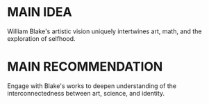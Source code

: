 # MAIN IDEA
William Blake's artistic vision uniquely intertwines art, math, and the exploration of selfhood.

# MAIN RECOMMENDATION
Engage with Blake's works to deepen understanding of the interconnectedness between art, science, and identity.

